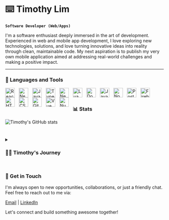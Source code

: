 # :keyboard: Timothy Lim

**`Software Developer (Web/Apps)`**

I'm a software enthusiast deeply immersed in the art of development. Experienced in web and mobile app development, I love exploring new technologies, solutions, and love turning innovative ideas into reality through clean, maintainable code. My next aspiration is to publish my very own mobile application aimed at addressing real-world challenges and making a positive impact. 

---

### 🧰 Languages and Tools

<img align="left" alt="React" width="30px" style="padding-right:10px;" src="https://cdn.jsdelivr.net/gh/devicons/devicon@latest/icons/react/react-original.svg" />
<img align="left" alt="Nextjs" width="30px" style="padding-right:10px;" src="https://cdn.jsdelivr.net/gh/devicons/devicon@latest/icons/nextjs/nextjs-original.svg" />
<img align="left" alt="JavaScript" width="30px" style="padding-right:10px;" src="https://cdn.jsdelivr.net/gh/devicons/devicon@latest/icons/javascript/javascript-original.svg" />
<img align="left" alt="TypeScript" width="30px" style="padding-right:10px;" src="https://cdn.jsdelivr.net/gh/devicons/devicon/icons/typescript/typescript-plain.svg" />
<img align="left" alt="Neovim" width="30px" style="padding-right:10px;" src="https://cdn.jsdelivr.net/gh/devicons/devicon@latest/icons/neovim/neovim-original.svg" />
<img align="left" alt="Lua" width="30px" style="padding-right:10px;" src="https://cdn.jsdelivr.net/gh/devicons/devicon@latest/icons/lua/lua-original.svg" />
<img align="left" alt="Docker" width="30px" style="padding-right:10px;" src="https://cdn.jsdelivr.net/gh/devicons/devicon@latest/icons/docker/docker-original.svg" />
<img align="left" alt="Java" width="30px" style="padding-right:10px;" src="https://cdn.jsdelivr.net/gh/devicons/devicon@latest/icons/java/java-original.svg" />
<img align="left" alt="NodeJs" width="30px" style="padding-right:10px;" src="https://cdn.jsdelivr.net/gh/devicons/devicon@latest/icons/nodejs/nodejs-plain-wordmark.svg" />
<img align="left" alt="Postgresql" width="30px" style="padding-right:10px;" src="https://cdn.jsdelivr.net/gh/devicons/devicon@latest/icons/postgresql/postgresql-original.svg" />
<img align="left" alt="Firebase" width="30px" style="padding-right:10px;" src="https://cdn.jsdelivr.net/gh/devicons/devicon@latest/icons/firebase/firebase-original.svg" />
<img align="left" alt="HTML" width="30px" style="padding-right:10px;" src="https://cdn.jsdelivr.net/gh/devicons/devicon/icons/html5/html5-plain.svg" />
<img align="left" alt="CSS" width="30px" style="padding-right:10px;" src="https://cdn.jsdelivr.net/gh/devicons/devicon/icons/css3/css3-plain.svg" />
<img align="left" alt="Git" width="30px" style="padding-right:10px;" src="https://cdn.jsdelivr.net/gh/devicons/devicon/icons/git/git-original.svg" />
<img align="left" alt="Vue" width="30px" style="padding-right:10px;" src="https://cdn.jsdelivr.net/gh/devicons/devicon@latest/icons/vuejs/vuejs-original.svg" />
<img align="left" alt="Nuxt" width="30px" style="padding-right:10px;" src="https://cdn.jsdelivr.net/gh/devicons/devicon@latest/icons/nuxtjs/nuxtjs-original.svg" />

<br />

#

### 📊 Stats

![Timothy's GitHub stats](https://github-readme-stats.vercel.app/api?username=CyborgCodes&show_icons=true&theme=gruvbox)

#

<details>
 <summary><h3>👨‍💻 Timothy's Journey</h3></summary>
   My journey began with humble beginnings as a Software Engineering student, as I dipped my toes into the realm of HTML and CSS, crafting my first web page of a linktree with a mixture of trial and error. Despite the initial challenges, each line of code I wrote ignited a spark within me, fueling my passion for the craft and propelling me forward on my path. After a few months of going through lessons on Youtube and FreeCodeCamp I got familiar with JavaScript, I soon challenged myself to learn React and made a Social Media type Web Application with Firebase as my database for my Final Year Project, it was not perfect but I got it done. Ever since, my passion for software began to grow as I explore more technologies and found Neovim. Through exploring Neovim's features, experimenting with plugins, and engaging with the vibrant Neovim community, I've deepened my understanding of software development and honed my skills as a coder. It's a companion on my coding journey, empowering me to write better code, explore new technologies, and push the boundaries of what's possible in software development. With this, I have a burning desire to fulfill my goals in every way possible. 
</details>

#

### :calling: Get in Touch
I'm always open to new opportunities, collaborations, or just a friendly chat. Feel free to reach out to me via:

[Email](changtheng2@gmail.com) | [LinkedIn](https://tinyurl.com/3sd8yc9h) 

Let's connect and build something awesome together!













          




          
